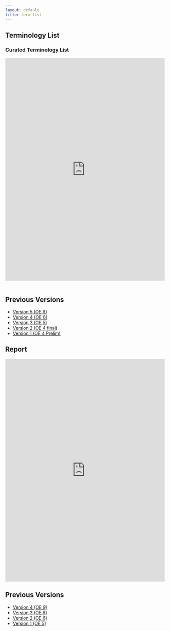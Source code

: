 ```yaml
---
layout: default
title: term list
---
```


## Terminology List

### Curated Terminology List

<iframe src="https://docs.google.com/spreadsheets/d/e/2PACX-1vQ-7pb_e7GLU1fmKCjKscl9ZQ0a9PdgHti4wUUEDVGNMfwWDOGUImUR4KIKlJ-FFw/pubhtml?widget=true&amp;headers=false" style="width: 100%;height: 700px;border: none;"></iframe>

<br />
<br />

## Previous Versions

<!--- [Version 6 (OE 10)](https://docs.google.com/spreadsheets/d/e/2PACX-1vQ-7pb_e7GLU1fmKCjKscl9ZQ0a9PdgHti4wUUEDVGNMfwWDOGUImUR4KIKlJ-FFw/pubhtml)-->
- [Version 5 (OE 8)](https://docs.google.com/spreadsheets/d/e/2PACX-1vT5v-2pI7QlArfLg8KzZR3nHr2DFwaRc_ZOHFJW8HANoOBipwvxkSnMxuV1HupybA/pubhtml)
- [Version 4 (OE 6)](https://docs.google.com/spreadsheets/d/e/2PACX-1vQH-u9aaqHCftIYVhVGPw8EzVH6dP_5ju-pRFy5EJKt8WVYJGtg7M3_zJc6XQoSbw/pubhtml)
- [Version 3 (OE 5)](https://docs.google.com/spreadsheets/d/e/2PACX-1vT09i2YarLS6WhF7Q84qC4y9JvgkJVaErCttZg7XRDMMw9OT4IJjZ8T-7wdQHiHHQ/pubhtml)
- [Version 2 (OE 4 final)](https://docs.google.com/spreadsheets/d/e/2PACX-1vQpG5FyC-Tyt8HQp4p1DCEeIrXXetM0pRVwekXrtvqvKrFhTVynrqZmcXTSgTzA_w/pubhtml)
- [Version 1 (OE 4 Prelim)](https://docs.google.com/spreadsheets/d/e/2PACX-1vQUyscYsNcqeF_b3Ix9Kq11K9sJJV5BcCLxlFiIktJj7_BroP1epvg-EA_4Pf3Flg/pubhtml)

## Report

<iframe src="https://docs.google.com/document/d/e/2PACX-1vQQEdAt7m88jMisFz4bgh18cGVt_Un2iwWqZCV8nyyXiBe_aHRJ7ShD23d_foQuWX19rf32hxTKHHqu/pub?embedded=true" style="width: 100%;height: 700px;border: none;"></iframe>

## Previous Versions

<!--- [Version 5 (OE 10)](https://docs.google.com/document/d/e/2PACX-1vQQEdAt7m88jMisFz4bgh18cGVt_Un2iwWqZCV8nyyXiBe_aHRJ7ShD23d_foQuWX19rf32hxTKHHqu/pub)-->
- [Version 4 (OE 9)](https://docs.google.com/document/d/e/2PACX-1vTdt_HGtmKHTtKqTWT-pwwdqbivHPVSJesu4CZIydT5z1W4E9u9IpnmrNf797XZh0PDU3weIJ5k6ZuP/pub)
- [Version 3 (OE 8)](https://docs.google.com/document/d/e/2PACX-1vTGH4eLAyhkfY10Hfl9GBAg2RVm4Dp7pe8aSa-DS2TMqqbSo4xSMmPpj8N7U33zMDFdwhGKGUdPlByu/pub)
- [Version 2 (OE 6)](https://docs.google.com/document/d/e/2PACX-1vTIAKuV1YLQmZvcbOQ0oB33mMbUunLbigqycvRc0KvRCwzZTwUFMoX70Zz3M8nhAQ/pub)
- [Version 1 (OE 5)](https://docs.google.com/document/d/e/2PACX-1vSdfhX0lFzkwsKjuLih5pR_PijirV6ZIdOFDjW0yjNPbUc_9fQDQdb4qPrDK-_b2w/pub)
